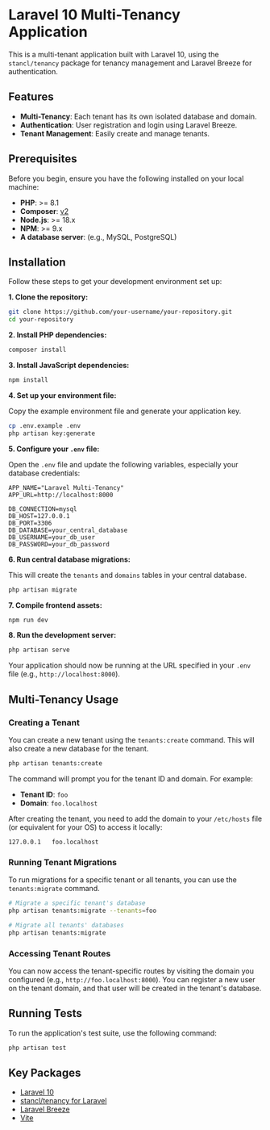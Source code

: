 # Laravel 10 Multi-Tenancy Application

This is a multi-tenant application built with Laravel 10, using the `stancl/tenancy` package for tenancy management and Laravel Breeze for authentication.

## Features

- **Multi-Tenancy**: Each tenant has its own isolated database and domain.
- **Authentication**: User registration and login using Laravel Breeze.
- **Tenant Management**: Easily create and manage tenants.

## Prerequisites

Before you begin, ensure you have the following installed on your local machine:

- **PHP**: >= 8.1
- **Composer**: [v2](https://getcomposer.org/)
- **Node.js**: >= 18.x
- **NPM**: >= 9.x
- **A database server**: (e.g., MySQL, PostgreSQL)

## Installation

Follow these steps to get your development environment set up:

**1. Clone the repository:**

```bash
git clone https://github.com/your-username/your-repository.git
cd your-repository
```

**2. Install PHP dependencies:**

```bash
composer install
```

**3. Install JavaScript dependencies:**

```bash
npm install
```

**4. Set up your environment file:**

Copy the example environment file and generate your application key.

```bash
cp .env.example .env
php artisan key:generate
```

**5. Configure your `.env` file:**

Open the `.env` file and update the following variables, especially your database credentials:

```env
APP_NAME="Laravel Multi-Tenancy"
APP_URL=http://localhost:8000

DB_CONNECTION=mysql
DB_HOST=127.0.0.1
DB_PORT=3306
DB_DATABASE=your_central_database
DB_USERNAME=your_db_user
DB_PASSWORD=your_db_password
```

**6. Run central database migrations:**

This will create the `tenants` and `domains` tables in your central database.

```bash
php artisan migrate
```

**7. Compile frontend assets:**

```bash
npm run dev
```

**8. Run the development server:**

```bash
php artisan serve
```

Your application should now be running at the URL specified in your `.env` file (e.g., `http://localhost:8000`).

## Multi-Tenancy Usage

### Creating a Tenant

You can create a new tenant using the `tenants:create` command. This will also create a new database for the tenant.

```bash
php artisan tenants:create
```

The command will prompt you for the tenant ID and domain. For example:

- **Tenant ID**: `foo`
- **Domain**: `foo.localhost`

After creating the tenant, you need to add the domain to your `/etc/hosts` file (or equivalent for your OS) to access it locally:

```
127.0.0.1   foo.localhost
```

### Running Tenant Migrations

To run migrations for a specific tenant or all tenants, you can use the `tenants:migrate` command.

```bash
# Migrate a specific tenant's database
php artisan tenants:migrate --tenants=foo

# Migrate all tenants' databases
php artisan tenants:migrate
```

### Accessing Tenant Routes

You can now access the tenant-specific routes by visiting the domain you configured (e.g., `http://foo.localhost:8000`). You can register a new user on the tenant domain, and that user will be created in the tenant's database.

## Running Tests

To run the application's test suite, use the following command:

```bash
php artisan test
```

## Key Packages

- [Laravel 10](https://laravel.com)
- [stancl/tenancy for Laravel](https://tenancyforlaravel.com/)
- [Laravel Breeze](https://laravel.com/docs/10.x/starter-kits#laravel-breeze)
- [Vite](https://vitejs.dev/)
